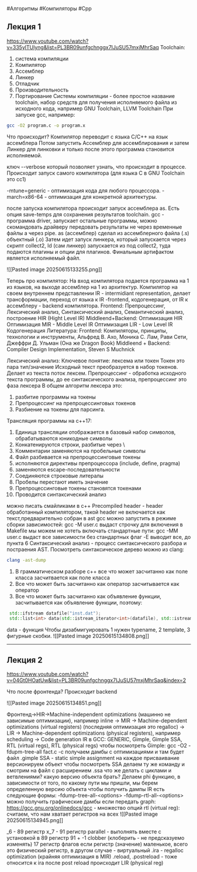 #Алгоритмы #Компиляторы #Cpp 
## Лекция 1

https://www.youtube.com/watch?v=335ylTUlyng&list=PL3BR09unfgchnggx7IJuSU57mxjMhrSaq
Toolchain:
1) система компиляции
2) Компилятор
3) Ассемблер
4) Линкер
5) Отладчик
6) Производительность
7) Портирование
Системы компиляции - более простое название toolchain, набор средств для получения исполняемого файла из исходного кода, например GNU Toolchain, LLVM Toolchain
При запуске gcc, например:
```sh
gcc -O2 program.c -o program.x
```
Что происходит?
Компилятор переводит с языка C/C++ на язык ассемблера
Потом запустить Ассемблер для ассемблирования и затем Линкер для линковки и только после этого программа становится исполняемой.

ключ --verbose который позволяет узнать, что происходит в процессе.
Происходит запуск самого компилятора (для языка C в GNU Toolchain это cc1)

-mtune=generic - оптимизация кода для любого процессора.
-march=x86-64 - оптимизация для конкретной архитектуры.

после запуска компилятора происходит запуск ассемблера as.
Есть опция save-temps для сохранения результатов toolchain.
gcc - программа driver, запускает остальные программы, можно скомандовать драйверу передовать результаты не через временные файлы а через pipe.
as (ассемблер) сделал из ассемблерного файла (.s) объектный (.o)
Затем идет запуск линкера, который запускается через скрипт collect2, ld (сам линкер) запускается из под collect2, туда подаются плагины и опции для плагинов.
Финальным артифактом является исполняемый файл.

![[Pasted image 20250615133255.png]]

Теперь про компилятор:
На вход компилятора подается программа на 1 из языков, на выходе ассемблер на 1 из архитектур.
Компилятор на своем внутреннем представлении IR - intermidiant representation, делает трансформации, переход от языка к IR  -frontend, кодогенерация, от IR к ассемблеру - backend компилятора.
Frontend:
Препроцессинг, Лексический анализ, Синтаксический анализ, Семантический анализ, построение HIR (Hight Level IR)
Middleend+Backend:
Оптимизация HIR
Оптимизация MIR - Middle Level IR
Оптимизация LIR - Low Level IR
Кодогенерация
Литература:
Frontend: Компиляторы, принципы, технологии и инструменты, Альфред В. Ахо, Моника С. Лам, Рави Сети, Джеффри Д. Ульман (Она же Dragon Book)
Middleend + Backend: Compiler Design Implementation, Steven S Muchnick

Лексический анализ:
Ключевое понятие: лексема или токен
Токен это пара тип/значение
Исходный текст преобразуется в набор токенов.
Делает из текста поток лексем.
Препроцессинг - обработка исходного текста программы, до ее синтаксического анализа, препроцессинг это фаза лексера
В общем алгоритм лексера это:
1) разбитие программы на токены
2) Препроцессинг на препроцессинговых токенов
3) Разбиение на токены для парсинга.

Трансляция программы на c++17:
1) Единица трансляции отображается в базовый набор символов, обрабатываются юникодные символы
2) Конкатенируются строки, разбитые через \
3) Комментарии заменяются на пробельные символы
4) Файл разбивается на препроцессинговые токены
5) исполняются директивы препроцессора (include, define, pragma)
6) заменяются escape-последовательности
7) Соединяются строковые литералы 
8) Пробелы перестают иметь значение
9) Препроцессинговые токены становятся токенами
10) Проводится синтаксический анализ

можно писать смайликами в c++
Precompiled header - header обработанный компилятором, такой header не включается как текст,предварительно собран в ast
gcc можно запустить в режиме сборки зависимостей:
gcc -M user.c выдаст строчку для включения в Makefile
мы можем не хотеть включать стандартные пути:
gcc -MM user.c выдаст все зависимости без стандартных
флаг -E выводит все, до пункта 6
Синтаксический анализ - процесс синтаксического разбора и постраения AST.
Посмотреть синтаксическое дерево можно из clang:
```sh
clang -ast-dump 
```

1) В грамматическом разборе c++ все что может засчитанно как поле класса засчитвается как поле класса
2) Все что может быть засчитанно как оператор засчитывается как оператор
3) Все что может быть засчитанно как объявление функции, засчитывается как объявление функции, поэтому:
```cpp
 std::ifstream datafile("inst.dat");
 std::list<int> data(std::istream_iterator<int>(datafile), std::istream_iterator<int>());
```
data -  функция
Чтобы дизабмигуировать 1 нужен typename, 2 template, 3  фигурные скобки.
![[Pasted image 20250615134808.png]]

______

## Лекция 2

https://www.youtube.com/watch?v=04Gt0HOatUw&list=PL3BR09unfgchnggx7IJuSU57mxjMhrSaq&index=2


Что после фронтенда?
Происходит backend

![[Pasted image 20250615134851.png]]

Фронтенд->HIR->Machine-independent optimizations (машинно не зависимые оптимизации), например inline -> MIR -> Machine-dependent optimizations (virtual registers) (последняя оптимизация это regalloc) -> LIR -> Machine-dependent optimizations (physical registers), например scheduling -> Code generation
IR в GCC:
GENERIC, Gimple, Gimple SSA, RTL (virtual regs), RTL (physical regs)
чтобы посмотреть Gimple:
gcc -O2 -fdupm-tree-all fact.c -c
получаем дамбы с оптимизациями
и там будет файл .gimple
SSA - static simple assignment
на каждое присваивание версионируем объект
чтобы посмотреть SSA делаем ту же команду и смотрим на файл с расширением .ssa
что же делать с циклами и ветвлениями?
какую версию объекта брать?
Делаем phi функцию, в зависимости от того, по какому пути мы пришли, мы берем определенную версию объекта
чтобы получить дампы IR есть следующие формы:
-fdump-tree-all-\<options>
-fdump-rtl-all-\<options>
можно получить графические дамбы если передать graph:
https://gcc.gnu.org/onlinedocs/gcc - множество опций
rtl (virtual reg):
считаем, что нам хватает регистров на всех
![[Pasted image 20250615134945.png]]

_6 - 89 регистр
x_7 - 91 регистр
parallel - выполнять вместе с установкой в 89 регистр 91 + -1
clobber (клоберить - не предсказуемо изменять) 17 регистр флагов
если регистр (значение) маленькое, всего это физический регистр, в другом случае - виртуальный
.ira - regalloc optimization (крайняя оптимизация в MIR)
.reload, .postreload - тоже относится к ira
после post reload происходит LIR (physical reg)